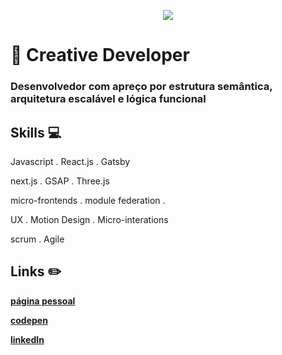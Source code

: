 <p align='center'>
  <img align='center' src="https://i.pinimg.com/originals/bb/09/58/bb0958d5f92bf787c6091c850b30a6e2.gif">
<p/>

# :city_sunset: Creative Developer

### Desenvolvedor com apreço por estrutura semântica, arquitetura escalável e lógica funcional 

## Skills 💻

Javascript . React.js . Gatsby

next.js . GSAP . Three.js

micro-frontends . module federation .

UX . Motion Design . Micro-interations

scrum . Agile

## Links :pencil2:

[**página pessoal**](https://baltazarparra.github.io/)

[**codepen**](https://codepen.io/baltazarparra)

[**linkedIn**](https://www.linkedin.com/in/baltazarparra/)
